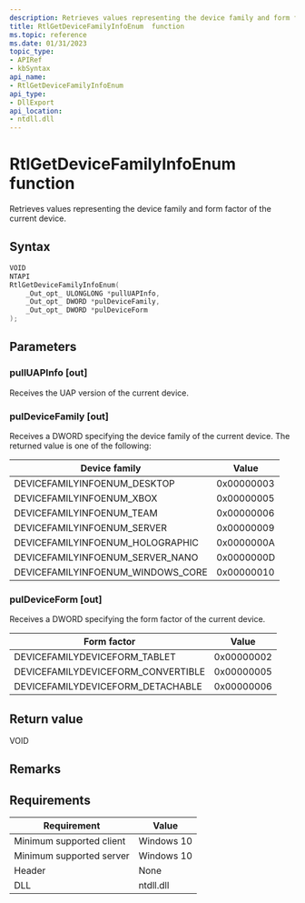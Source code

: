 ```yaml
---
description: Retrieves values representing the device family and form factor of the current device. 
title: RtlGetDeviceFamilyInfoEnum  function
ms.topic: reference
ms.date: 01/31/2023
topic_type: 
- APIRef
- kbSyntax
api_name: 
- RtlGetDeviceFamilyInfoEnum 
api_type: 
- DllExport
api_location: 
- ntdll.dll
---
```


# RtlGetDeviceFamilyInfoEnum  function

Retrieves values representing the device family and form factor of the current device.

## Syntax

```C++
VOID
NTAPI
RtlGetDeviceFamilyInfoEnum(
    _Out_opt_ ULONGLONG *pullUAPInfo,
    _Out_opt_ DWORD *pulDeviceFamily,
    _Out_opt_ DWORD *pulDeviceForm
);
```



## Parameters

### pullUAPInfo \[out\]

Receives the UAP version of the current device.

### pulDeviceFamily \[out\]

Receives a DWORD specifying the device family of the current device. The returned value is one of the following:

| Device family | Value |
|---------------|-------|
| DEVICEFAMILYINFOENUM_DESKTOP          |          0x00000003 |
| DEVICEFAMILYINFOENUM_XBOX             |          0x00000005 |
| DEVICEFAMILYINFOENUM_TEAM             |          0x00000006 |
| DEVICEFAMILYINFOENUM_SERVER           |          0x00000009 |
| DEVICEFAMILYINFOENUM_HOLOGRAPHIC      |          0x0000000A |
| DEVICEFAMILYINFOENUM_SERVER_NANO      |          0x0000000D |
| DEVICEFAMILYINFOENUM_WINDOWS_CORE     |          0x00000010 |


### pulDeviceForm \[out\]

Receives a DWORD specifying the form factor of the current device.

| Form factor | Value |
|---------------|-------|
| DEVICEFAMILYDEVICEFORM_TABLET      | 0x00000002 |
| DEVICEFAMILYDEVICEFORM_CONVERTIBLE | 0x00000005 |
| DEVICEFAMILYDEVICEFORM_DETACHABLE  | 0x00000006 |


## Return value

VOID

## Remarks



## Requirements

| Requirement | Value |
|-------------------------------------|-----------------------------------------|
| Minimum supported client | Windows 10                          |
| Minimum supported server | Windows 10                                |
| Header                   | None  |
| DLL                      | ntdll.dll |



 

 




